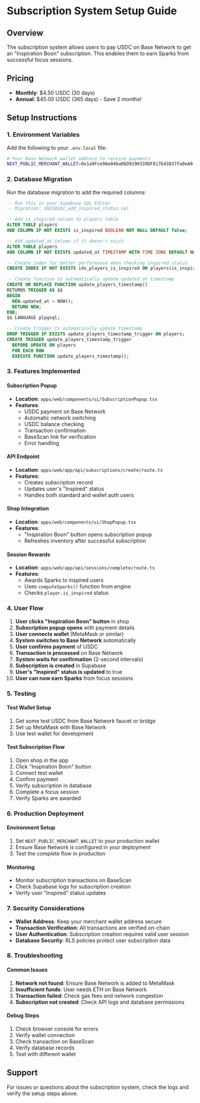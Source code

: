 # Subscription System Setup Guide

## Overview
The subscription system allows users to pay USDC on Base Network to get an "Inspiration Boon" subscription. This enables them to earn Sparks from successful focus sessions.

## Pricing
- **Monthly**: $4.50 USDC (30 days)
- **Annual**: $45.00 USDC (365 days) - Save 2 months!

## Setup Instructions

### 1. Environment Variables
Add the following to your `.env.local` file:

```bash
# Your Base Network wallet address to receive payments
NEXT_PUBLIC_MERCHANT_WALLET=0x1a9Fce96e04ba06D9190339DF817b43837fa0eA9
```

### 2. Database Migration
Run the database migration to add the required columns:

```sql
-- Run this in your Supabase SQL Editor
-- Migration: 20250101_add_inspired_status.sql

-- Add is_inspired column to players table
ALTER TABLE players 
ADD COLUMN IF NOT EXISTS is_inspired BOOLEAN NOT NULL DEFAULT false;

-- Add updated_at column if it doesn't exist
ALTER TABLE players 
ADD COLUMN IF NOT EXISTS updated_at TIMESTAMP WITH TIME ZONE DEFAULT NOW();

-- Create index for better performance when checking inspired status
CREATE INDEX IF NOT EXISTS idx_players_is_inspired ON players(is_inspired);

-- Create function to automatically update updated_at timestamp
CREATE OR REPLACE FUNCTION update_players_timestamp()
RETURNS TRIGGER AS $$
BEGIN
  NEW.updated_at = NOW();
  RETURN NEW;
END;
$$ LANGUAGE plpgsql;

-- Create trigger to automatically update timestamp
DROP TRIGGER IF EXISTS update_players_timestamp_trigger ON players;
CREATE TRIGGER update_players_timestamp_trigger
  BEFORE UPDATE ON players
  FOR EACH ROW
  EXECUTE FUNCTION update_players_timestamp();
```

### 3. Features Implemented

#### Subscription Popup
- **Location**: `apps/web/components/ui/SubscriptionPopup.tsx`
- **Features**:
  - USDC payment on Base Network
  - Automatic network switching
  - USDC balance checking
  - Transaction confirmation
  - BaseScan link for verification
  - Error handling

#### API Endpoint
- **Location**: `apps/web/app/api/subscriptions/create/route.ts`
- **Features**:
  - Creates subscription record
  - Updates user's "Inspired" status
  - Handles both standard and wallet auth users

#### Shop Integration
- **Location**: `apps/web/components/ui/ShopPopup.tsx`
- **Features**:
  - "Inspiration Boon" button opens subscription popup
  - Refreshes inventory after successful subscription

#### Session Rewards
- **Location**: `apps/web/app/api/sessions/complete/route.ts`
- **Features**:
  - Awards Sparks to inspired users
  - Uses `computeSparks()` function from engine
  - Checks `player.is_inspired` status

### 4. User Flow

1. **User clicks "Inspiration Boon" button** in shop
2. **Subscription popup opens** with payment details
3. **User connects wallet** (MetaMask or similar)
4. **System switches to Base Network** automatically
5. **User confirms payment** of USDC
6. **Transaction is processed** on Base Network
7. **System waits for confirmation** (2-second intervals)
8. **Subscription is created** in Supabase
9. **User's "Inspired" status is updated** to true
10. **User can now earn Sparks** from focus sessions

### 5. Testing

#### Test Wallet Setup
1. Get some test USDC from Base Network faucet or bridge
2. Set up MetaMask with Base Network
3. Use test wallet for development

#### Test Subscription Flow
1. Open shop in the app
2. Click "Inspiration Boon" button
3. Connect test wallet
4. Confirm payment
5. Verify subscription in database
6. Complete a focus session
7. Verify Sparks are awarded

### 6. Production Deployment

#### Environment Setup
1. Set `NEXT_PUBLIC_MERCHANT_WALLET` to your production wallet
2. Ensure Base Network is configured in your deployment
3. Test the complete flow in production

#### Monitoring
- Monitor subscription transactions on BaseScan
- Check Supabase logs for subscription creation
- Verify user "Inspired" status updates

### 7. Security Considerations

- **Wallet Address**: Keep your merchant wallet address secure
- **Transaction Verification**: All transactions are verified on-chain
- **User Authentication**: Subscription creation requires valid user session
- **Database Security**: RLS policies protect user subscription data

### 8. Troubleshooting

#### Common Issues
1. **Network not found**: Ensure Base Network is added to MetaMask
2. **Insufficient funds**: User needs ETH on Base Network
3. **Transaction failed**: Check gas fees and network congestion
4. **Subscription not created**: Check API logs and database permissions

#### Debug Steps
1. Check browser console for errors
2. Verify wallet connection
3. Check transaction on BaseScan
4. Verify database records
5. Test with different wallet

## Support
For issues or questions about the subscription system, check the logs and verify the setup steps above.

